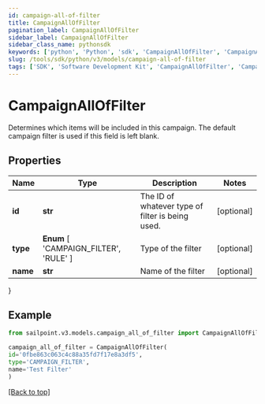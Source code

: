 ```yaml
---
id: campaign-all-of-filter
title: CampaignAllOfFilter
pagination_label: CampaignAllOfFilter
sidebar_label: CampaignAllOfFilter
sidebar_class_name: pythonsdk
keywords: ['python', 'Python', 'sdk', 'CampaignAllOfFilter', 'CampaignAllOfFilter'] 
slug: /tools/sdk/python/v3/models/campaign-all-of-filter
tags: ['SDK', 'Software Development Kit', 'CampaignAllOfFilter', 'CampaignAllOfFilter']
---
```


# CampaignAllOfFilter

Determines which items will be included in this campaign. The default campaign filter is used if this field is left blank.

## Properties

Name | Type | Description | Notes
------------ | ------------- | ------------- | -------------
**id** | **str** | The ID of whatever type of filter is being used. | [optional] 
**type** |  **Enum** [  'CAMPAIGN_FILTER',    'RULE' ] | Type of the filter | [optional] 
**name** | **str** | Name of the filter | [optional] 
}

## Example

```python
from sailpoint.v3.models.campaign_all_of_filter import CampaignAllOfFilter

campaign_all_of_filter = CampaignAllOfFilter(
id='0fbe863c063c4c88a35fd7f17e8a3df5',
type='CAMPAIGN_FILTER',
name='Test Filter'
)

```
[[Back to top]](#) 

